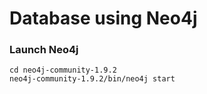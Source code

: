 # Database using Neo4j

### Launch Neo4j

	cd neo4j-community-1.9.2
	neo4j-community-1.9.2/bin/neo4j start

	